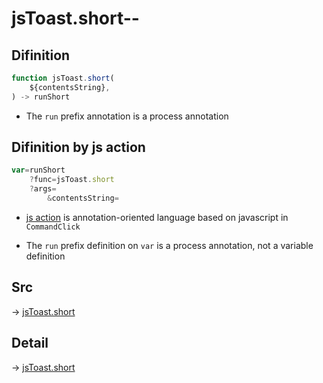 # jsToast.short--

## Difinition

```js.js
function jsToast.short(
	${contentsString},
) -> runShort
```

- The `run` prefix annotation is a process annotation


## Difinition by js action

```js.js
var=runShort
	?func=jsToast.short
	?args=
		&contentsString=
```

- [js action](#) is annotation-oriented language based on javascript in `CommandClick`

- The `run` prefix definition on `var` is a process annotation, not a variable definition

## Src

-> [jsToast.short](https://github.com/puutaro/CommandClick/blob/master/app/src/main/java/com/puutaro/commandclick/fragment_lib/terminal_fragment/js_interface/JsToast.kt#L18)

## Detail

-> [jsToast.short](https://github.com/puutaro/CommandClick/blob/master/md/developer/js_interface/details/JsToast/short.md)

